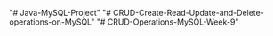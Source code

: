 "# Java-MySQL-Project" 
"# CRUD-Create-Read-Update-and-Delete-operations-on-MySQL" 
"# CRUD-Operations-MySQL-Week-9" 
